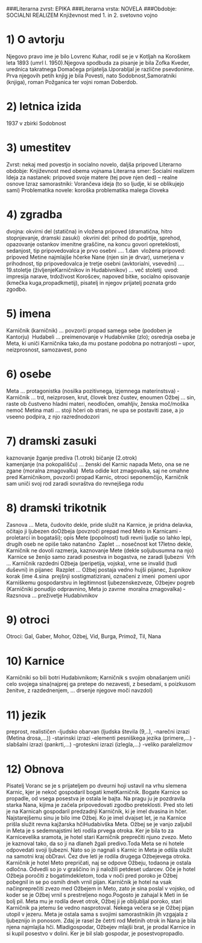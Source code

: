 ###Literarna zvrst: EPIKA
###Literarna vrsta: NOVELA
###Obdobje: SOCIALNI REALIZEM
            Književnost med 1. in 2. svetovno vojno
# 1) O avtorju

Njegovo pravo ime je bilo Lovrenc Kuhar, rodil se je v Kotljah na Koroškem leta 1893 (umrl l. 1950).Njegova spodbuda za pisanje je bila Zofka Kveder, urednica takratnega Domačega prijatelja.Uporabljal je različne psevdonime. Prva njegovih petih knjig je bila Povesti, nato Sodobnost,Samoratniki (knjiga), roman Požganica ter vojni roman Doberdob.

# 2) letnica izida 

1937 v zbirki Sodobnost 

# 3) umestitev

Zvrst: nekaj med povestjo in socialno novelo, daljša pripoved Literarno 
obdobje: Književnost med obema vojnama Literarna smer: Socialni realizem 
Ideja za nastanek: pripoved svoje matere (tej pove njen ded) – realne osnove 
Izraz samorastniki: Vorančeva ideja (to so ljudje, ki se oblikujejo sami) 
Problematika novele: koroška problematika malega človeka 

# 4) zgradba

dvojna: okvirni del (statična) in vložena pripoved (dramatična, hitro stopnjevanje, dramski zasuki) ­ okvrini del: prihod do podrtije, sprehod, opazovanje ostankov imenitne graščine, na koncu govori opreteklosti, sedanjost, tip pripovedovalca je prvo osebni .... 1.dan ­ vložena pripoved: pripoved Metine najmlajše hčerke Nane (njen sin je drvar), usmerjena v prihodnost, tip pripovedovalca je tretje osebni (avktorialni, vsevedni) .... 19.stoletje (življenjeKarničnikov in Hudabivnikov) ... več stoletij ­ uvod: impresija narave, trdoživost Korošcev, napoved bitke, socialno opisovanje (kmečka kuga,propadkmetij), pisatelj in njegov prijatelj poznata grdo zgodbo.

# 5) imena

 Karničnik (kar­nič­ni­k) ... povzorči propad samega sebe (podoben je Kantorju) ­ Hudabeli ... preimenovanje v Hudabivnike (zlo); osrednja oseba je Meta, ki uniči Karničnika tako,da mu postane podobna po notranjosti – upor, neizprosnost, samozavest, pono
 
 # 6) osebe
 
Meta ... protagonistka (nosilka pozitivnega, izjemnega materinstsva) ­ Karničnik ... trd, neizprosen, krut, človek brez čustev, enoumen Ožbej ... sin, raste ob čustveno hladni materi, neodločen, omahljiv, ženska moč/moška nemoč­ Metina mati ... stoji hčeri ob strani, ne upa se postaviti zase, a jo vseeno podpira, z njo razrednodozori

# 7) dramski zasuki

kaznovanje  žganje prediva (1.otrok)
bičanje (2.otrok)  
kamenjanje (na pokopališču) ... ženski del Karnic napada Meto, ona se ne zgane (moralna zmagovalka) ­ Meta odide kot zmagovalka, saj ne omahne pred Karničnikom, povzorči propad Karnic, otroci seponemčijo, Karničnik sam uniči svoj rod zaradi sovraštva do revnejšega rodu

# 8) dramski trikotnik

 Zasnova ... Meta, čudovito dekle, pride služit na Karnice, je pridna delavka, očitajo ji ljubezen doOžbeja (povzroči prepad med Meto in Karnicami ­­­ proletarci in bogataši); opis Mete (popolnost) ­­­tudi revni ljudje so lahko lepi, drugih oseb ne opiše tako natančno ­ Zaplet ... nosečnost kot 17­letno dekle, Karničnik ne dovoli razmerja, kaznovanje Mete (dekle soljubusumna na njo) ­­­ Karnice se ženijo samo zaradi posestva in bogastva, ne zaradi ljubezni ­ Vrh ... Karničnik razdedni Ožbeja (peripetija, vojska), vrne se invalid (tudi duševni) in pijanec ­ Razplet ... Ožbej postaja vedno hujši pijanec, župnikov korak (ime 4.sina ­­­ prejšnji sostigmatizirani, označeni z imeni ­­­ pomeni upor Karniškemu gospodarstvu in legitimnost ljubezenskezveze, Ožbejev pogreb (Karničniki ponudijo odpravnino, Meta jo zavrne ­­­ moralna zmagovalka) ­ Razsnova ... preživetje Hudabivnikov
 
# 9) otroci
 
 Otroci: Gal, Gaber, Mohor, Ožbej, Vid, Burga, Primož, Til, Nana
 
# 10) Karnice
 
Karničniki so bili botri Hudabivnikom; Karničnik s svojim obnašanjem uniči celo svojega sina(najprej ga pretepe do nezavesti, z besedami, s poizkusom ženitve, z razdednenjem, ... drsenje njegove moči navzdol) 
 
# 11) jezik
 
 preprost, realističen 
 -ljudsko obarvan (ljudska števila (9,..), 
 -narečni izrazi (Metina drosa,...)) 
 -starinski izrazi 
 -elementi pesniškega jezika (primere,...) 
 -slabšalni izrazi (pankrti,...) 
 -groteskni izrazi (izlegla,...) 
 -veliko paralelizmov
 
 # 12) Obnova
 
 Pisatelj Voranc se je s prijateljem po dveurni hoji ustavil na vrhu slemena Karnic, kjer je nekoč gospodaril bogati kmetKarničnik. Bogate Karnice so propadle, od vsega posestva je ostala le bajta. Na pragu ju je pozdravila starka Nana, kijima je začela pripovedovati zgodbo preteklosti. Pred sto leti je na Karnicah gospodaril predzadnji Karničnik, ki je imel dvasina in hčer. Najstarejšemu sinu je bilo ime Ožbej. Ko je imel dvajset let, je na Karnice prišla služit revna kajžarska hčiHudabivška Meta. Ožbej se je vanjo zaljubil in Meta je s sedemnajstimi leti rodila prvega otroka. Ker je bila to za Karnicevelika sramota, je hotel stari Karničnik preprečiti njuno zvezo. Meto je kaznoval tako, da so ji na dlaneh žgali predivo.Toda Meta se ni hotele odpovedati svoji ljubezni. Nato so jo nagnali s Karnic in Meta je odšla služit na samotni kraj obDravi. Čez dve leti je rodila drugega Ožbejevega otroka. Karničnik je hotel Meto prepričati, naj se odpove Ožbeju, todaona je ostala odločna. Odvedli so jo v graščino in ji naložili petdeset udarcev. Oče je hotel Ožbeja poročiti z bogatimdekletom, toda v noči pred poroko je Ožbej pobegnil in se po osmih dneh vrnil pijan. Karničnik je hotel na vsak načinpreprečiti zvezo med Ožbejem in Meto, zato je sina poslal v vojsko, od koder se je Ožbej vrnil s prestreljeno nogo.Pogosto je zahajal k Meti in še bolj pil. Meta mu je rodila devet otrok, Ožbej ji je obljubljal poroko, stari Karničnik pa jetemu še vedno nasprotoval. Nekega večera se je Ožbej pijan utopil v jezeru. Meta je ostala sama s svojimi samorastnikiin jih vzgajala z ljubeznijo in ponosom. Zdaj je rasel že četrti rod Metinih otrok in Nana je bila njena najmlajša hči. Mladigospodar, Ožbejev mlajši brat, je prodal Karnice in si kupil posestvo v dolini. Ker je bil slab gospodar, je posestvopropadlo.


